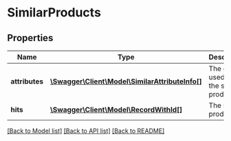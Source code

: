 # SimilarProducts

## Properties
Name | Type | Description | Notes
------------ | ------------- | ------------- | -------------
**attributes** | [**\Swagger\Client\Model\SimilarAttributeInfo[]**](SimilarAttributeInfo.md) | The criteria used to find the similar products.. | 
**hits** | [**\Swagger\Client\Model\RecordWithId[]**](RecordWithId.md) | The similar products. | 

[[Back to Model list]](../../README.md#documentation-for-models) [[Back to API list]](../../README.md#documentation-for-api-endpoints) [[Back to README]](../../README.md)

